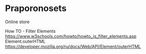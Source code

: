 # Praporonosets

Online store

How TO - Filter Elements https://www.w3schools.com/howto/howto_js_filter_elements.asp
Element.outerHTML https://developer.mozilla.org/ru/docs/Web/API/Element/outerHTML
